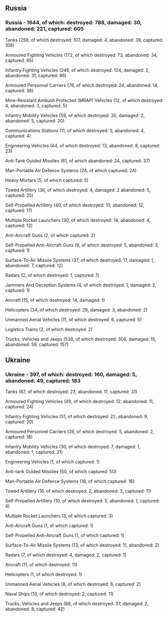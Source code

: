 
 
 ## Russia
 
 ### Russia - 1644, of which: destroyed: 788, damaged: 30, abandoned: 221, captured: 605

 

 

 Tanks (259, of which destroyed: 107, damaged: 4, abandoned: 39, captured: 109)

 Armoured Fighting Vehicles (172, of which destroyed: 73, abandoned: 34, captured: 65)

 Infantry Fighting Vehicles (246, of which destroyed: 124, damaged: 2, abandoned: 31, captured: 86)

 Armoured Personnel Carriers (76, of which destroyed: 24, abandoned: 14, captured: 38)

 Mine-Resistant Ambush Protected (MRAP) Vehicles (12, of which destroyed: 4, abandoned: 3, captured: 5)

 Infantry Mobility Vehicles (59, of which destroyed: 30, damaged: 2, abandoned: 5, captured: 20)

 Communications Stations (11, of which destroyed: 3, abandoned: 4, captured: 4)

 Engineering Vehicles (44, of which destroyed: 13, abandoned: 8, captured: 23)

 Anti-Tank Guided Missiles (61, of which abandoned: 24, captured: 37)

 Man-Portable Air Defence Systems (24, of which captured: 24)

 Heavy Mortars (5, of which captured: 5)

 Towed Artillery (36, of which destroyed: 4, damaged: 2 abandoned: 5, captured: 25)

 Self-Propelled Artillery (40, of which destroyed: 10, abandoned: 12, captured: 17)

 Multiple Rocket Launchers (30, of which destroyed: 14, abandoned: 4, captured: 12)

 Anti-Aircraft Guns (2, of which captured: 2)

 Self-Propelled Anti-Aircraft Guns (9, of which destroyed: 5, abandoned: 3, captured: 1)

 Surface-To-Air Missile Systems (37, of which destroyed: 17, damaged: 1, abandoned: 7, captured: 12)

 Radars (2, of which destroyed: 1, captured: 1)

 Jammers And Deception Systems (4, of which destroyed: 1, damaged: 2, captured: 1)

 Aircraft (15, of which destroyed: 14, damaged: 1)

 Helicopters (34, of which destroyed: 29, damaged: 3, abandoned: 2)

 Unmanned Aerial Vehicles (11, of which destroyed: 6, captured: 5)

 Logistics Trains (2, of which destroyed: 2)

 Trucks, Vehicles and Jeeps (538, of which destroyed: 306, damaged: 15, abandoned: 59, captured: 157)

 
 
 ## Ukraine
 
 ### Ukraine - 397, of which: destroyed: 160, damaged: 5, abandoned: 49, captured: 183

 

 

 Tanks (67, of which destroyed: 23, abandoned: 11, captured: 31)

 Armoured Fighting Vehicles (49, of which destroyed: 12, abandoned: 11, captured: 24)

 Infantry Fighting Vehicles (51, of which destroyed: 22, abandoned: 9, captured: 20)

 Armoured Personnel Carriers (26, of which destroyed: 5, abandoned: 2, captured: 18)

 Infantry Mobility Vehicles (30, of which destroyed: 7, damaged: 1, abandoned: 1, captured: 21)

 Engineering Vehicles (1, of which captured: 1)

 Anti-tank Guided Missiles (50, of which captured: 50)

 Man-Portable Air Defence Systems (16, of which captured: 16)

 Towed Artillery (16, of which destroyed: 2, abandoned: 3, captured: 11)

 Self-Propelled Artillery (10, of which destroyed: 5, abandoned: 1, captured: 4)

 Multiple Rocket Launchers (3, of which captured: 3)

 Anti-Aircraft Guns (1, of which captured: 1)

 Self-Propelled Anti-Aircraft Guns (1, of which captured: 1)

 Surface-To-Air Missile Systems (13, of which destroyed: 11, abandoned: 2)

 

 

 Radars (7, of which destroyed: 4, damaged: 2, captured: 1)

 Aircraft (11, of which destroyed: 11)

 Helicopters (1, of which destroyed: 1)

 Unmanned Aerial Vehicles (8, of which destroyed: 6, captured: 2)

 Naval Ships (13, of which destroyed: 2, captured: 11)

 Trucks, Vehicles and Jeeps (89, of which destroyed: 37, damaged: 2, abandoned: 8, captured: 42)


